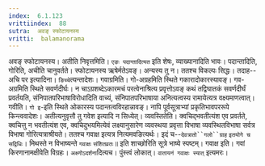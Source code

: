 ```yaml
---
index:  6.1.123
vrittiindex:  88
sutra:  अवङ् स्फोटायनस्य
vritti:  balamanorama 
---
```


अवङ् स्फोटायनस्य। अतीति निवृत्तमिति। `एङः पदान्तादित्यत` इति शेषः, व्याख्यानादिति भावः। पदान्तादिति, गोरिति, अचीति चानुवर्तते। स्फोटायनस्य ऋषेर्मतेऽवङ्। अन्यस्य तु न। ततश्च विकल्पः सिद्धः। तदाह--अचि पर इत्यादिना। `ङिच्चे`त्यन्तादेशः। गवाग्रमिति। गो-अग्रहमिति स्थिते गकारादोकारस्यावङ्। गव-अग्रमिति स्थिते सवर्णदीर्घः। न चाऽग्रशब्देऽकारमचं परत्वेनाश्रित्य प्रवृत्तोऽवङ् कथं तद्विघातकं सवर्णदीर्घं प्रवर्तयति, संनिपातपरिभाषाविरोधादिति वाच्यं, संनिपातपरिभाषाया अनित्यत्वस्य रामायेत्यत्र वक्ष्यमाणत्वात्। गवीति। `गो इ`-इति स्थिते ओकारस्य पदान्तत्वविरहान्नावङ्। नापि पूर्वसूत्राभ्यां प्रकृतिभावपररूपे किन्त्ववादेशः। अतीत्यनुवृत्तौ तु गवेश इत्यादि न सिध्येत्। व्यवस्तितेति। क्वचिद्भवतीत्यंश एव प्रवर्तते, क्वचित्तु न भवतीत्यंश एव, क्वचिदुभयमित्येवं लक्ष्यानुसारेण व्यवस्थया प्रवृत्ता विभाषा व्यवस्थितविभाषा सर्वत्र विभाषा गोरित्यत्राश्रीयते। ततश्च गवाक्ष इत्यत्र नित्यमवङित्यर्थः। इदं च--`देवत्रातो``गलो``ग्राह` `इतयोगे च सद्विधिः`। मिथस्ते न विभाष्यन्ते `गवाक्षः` `संशितव्रतः`॥ इति शाच्छोरिति सूत्रे भाष्ये स्पष्टम्। गवाक्ष इति। गवां किरणानामक्षीवेति विग्रहः। `अक्ष्णोऽदर्शना`दित्यच। पुंस्त्वं लोकात्। `वातायनं गवाक्षः स्यात्` इत्यमरः। 

